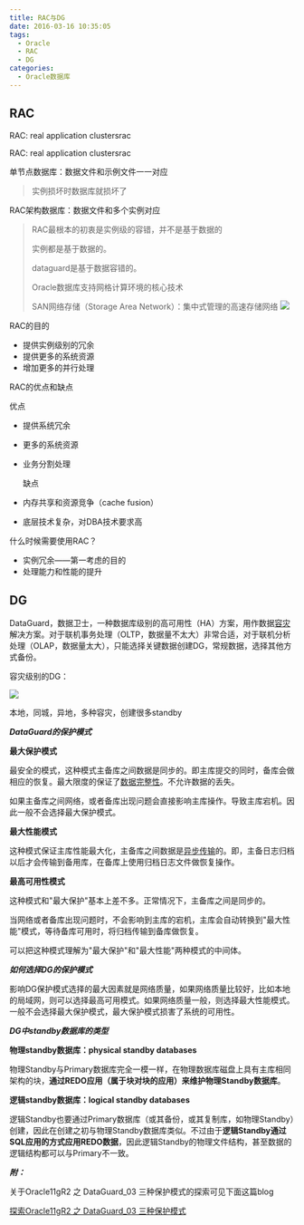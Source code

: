 ```yaml
---
title: RAC与DG
date: 2016-03-16 10:35:05
tags:
  - Oracle
  - RAC
  - DG
categories:
  - Oracle数据库
---
```

## RAC

RAC: real application clustersrac	

RAC: real application clustersrac	

单节点数据库：数据文件和示例文件一一对应

> 实例损坏时数据库就损坏了

RAC架构数据库：数据文件和多个实例对应

> RAC最根本的初衷是实例级的容错，并不是基于数据的
>
> 实例都是基于数据的。
>
> dataguard是基于数据容错的。
>
> Oracle数据库支持网格计算环境的核心技术
>
> SAN网络存储（Storage Area Network）：集中式管理的高速存储网络
> ![](https://flowsnow.oss-cn-shanghai.aliyuncs.com/history/Oracle-RAC%E6%9E%B6%E6%9E%84.png)



RAC的目的

- 提供实例级别的冗余
- 提供更多的系统资源
- 增加更多的并行处理

RAC的优点和缺点

  优点

- 提供系统冗余

- 更多的系统资源

- 业务分割处理

  缺点

- 内存共享和资源竞争（cache fusion）

- 底层技术复杂，对DBA技术要求高

什么时候需要使用RAC？

- 实例冗余——第一考虑的目的
- 处理能力和性能的提升

<!--more-->

## DG

DataGuard，数据卫士，一种数据库级别的高可用性（HA）方案，用作数据[容灾](http://baike.baidu.com/view/1088749.htm)解决方案。对于联机事务处理（OLTP，数据量不太大）非常合适，对于联机分析处理（OLAP，数据量太大），只能选择关键数据创建DG，常规数据，选择其他方式备份。



容灾级别的DG：

![](https://flowsnow.oss-cn-shanghai.aliyuncs.com/history/Oracle-%E5%AE%B9%E7%81%BE%E7%BA%A7%E5%88%AB%E7%9A%84DG.png)

本地，同城，异地，多种容灾，创建很多standby



***DataGuard的保护模式***

**最大保护模式**

最安全的模式，这种模式主备库之间数据是同步的。即主库提交的同时，备库会做相应的恢复。最大限度的保证了[数据完整性](http://baike.baidu.com/view/702953.htm)。不允许数据的丢失。

如果主备库之间网络，或者备库出现问题会直接影响主库操作。导致主库宕机。因此一般不会选择最大保护模式。

**最大性能模式**

这种模式保证主库性能最大化，主备库之间数据是[异步传输](http://baike.baidu.com/view/817251.htm)的。即，主备日志归档以后才会传输到备用库，在备库上使用归档日志文件做恢复操作。

**最高可用性模式**

这种模式和"最大保护"基本上差不多。正常情况下，主备库之间是同步的。

当网络或者备库出现问题时，不会影响到主库的宕机，主库会自动转换到"最大性能"模式，等待备库可用时，将归档传输到备库做恢复。

可以把这种模式理解为"最大保护"和"最大性能"两种模式的中间体。



***如何选择DG的保护模式***

影响DG保护模式选择的最大因素就是网络质量，如果网络质量比较好，比如本地的局域网，则可以选择最高可用模式。如果网络质量一般，则选择最大性能模式。一般不会选择最大保护模式，最大保护模式损害了系统的可用性。



***DG中standby数据库的类型***

**物理standby数据库：physical standby databases**

物理Standby与Primary数据库完全一模一样，在物理数据库磁盘上具有主库相同架构的块，**通过REDO应用（属于块对块的应用）来维护物理Standby数据库**。

**逻辑standby数据库：logical standby databases**

逻辑Standby也要通过Primary数据库（或其备份，或其复制库，如物理Standby）创建，因此在创建之初与物理Standby数据库类似。不过由于**逻辑Standby通过SQL应用的方式应用REDO数据**，因此逻辑Standby的物理文件结构，甚至数据的逻辑结构都可以与Primary不一致。



***附：***

关于Oracle11gR2 之  DataGuard_03   三种保护模式的探索可见下面这篇blog

[探索Oracle11gR2 之  DataGuard_03   三种保护模式](http://blog.csdn.net/wuweilong/article/details/9989785)
